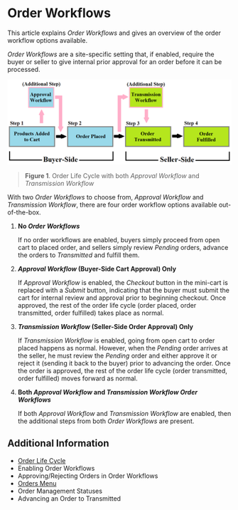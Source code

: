 # Order Workflows

This article explains _Order Workflows_ and gives an overview of the order workflow options available.

_Order Workflows_ are a site-specific setting that, if enabled, require the buyer or seller to give internal prior approval for an order before it can be processed.

![Order Workflows](./images/01.png)

> **Figure 1**. Order Life Cycle with both _Approval Workflow_ and _Transmission Workflow_

With two _Order Workflows_ to choose from, _Approval Workflow_ and _Transmission Workflow_, there are four order workflow options available out-of-the-box.

1. **No _Order Workflows_**

    If no order workflows are enabled, buyers simply proceed from open cart to placed order, and sellers simply review _Pending_ orders, advance the orders to _Transmitted_ and fulfill them.

1. **_Approval Workflow_ (Buyer-Side Cart Approval) Only**

    If _Approval Workflow_ is enabled, the _Checkout_ button in the mini-cart is replaced with a _Submit_ button, indicating that the buyer must submit the cart for internal review and approval prior to beginning checkout. Once approved, the rest of the order life cycle (order placed, order transmitted, order fulfilled) takes place as normal.

1. **_Transmission Workflow_ (Seller-Side Order Approval) Only**

    If _Transmission Workflow_ is enabled, going from open cart to order placed happens as normal. However, when the _Pending_ order arrives at the seller, he must review the _Pending_ order and either approve it or reject it (sending it back to the buyer) prior to advancing the order. Once the order is approved, the rest of the order life cycle (order transmitted, order fulfilled) moves forward as normal.

1. **Both _Approval Workflow_ and _Transmission Workflow Order Workflows_**

    If both _Approval Workflow_ and _Transmission Workflow_ are enabled, then the additional steps from both _Order Workflows_ are present.

## Additional Information

* [Order Life Cycle](../order-life-cycle/README.md)
* Enabling Order Workflows
* Approving/Rejecting Orders in Order Workflows
* [Orders Menu](../orders-menu/README.md)
* Order Management Statuses
* Advancing an Order to Transmitted
